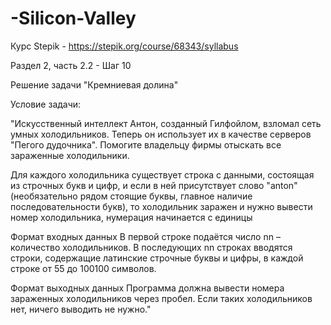 # -Silicon-Valley

Курс Stepik - https://stepik.org/course/68343/syllabus

Раздел 2, часть 2.2 - Шаг 10

Решение задачи "Кремниевая долина"

Условие задачи:

"Искусственный интеллект Антон, созданный Гилфойлом, взломал сеть умных холодильников. Теперь он использует их в качестве серверов "Пегого дудочника". Помогите владельцу фирмы отыскать все зараженные холодильники.

Для каждого холодильника существует строка с данными, состоящая из строчных букв и цифр, и если в ней присутствует слово "anton" (необязательно рядом стоящие буквы, главное наличие последовательности букв), то холодильник заражен и нужно вывести номер холодильника, нумерация начинается с единицы

Формат входных данных
В первой строке подаётся число nn – количество холодильников. В последующих nn строках вводятся строки, содержащие латинские строчные буквы и цифры, в каждой строке от 55 до 100100 символов.

Формат выходных данных
Программа должна вывести номера зараженных холодильников через пробел. Если таких холодильников нет, ничего выводить не нужно."